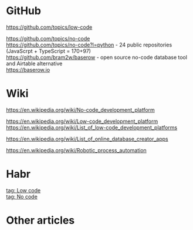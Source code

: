 # GitHub
https://github.com/topics/low-code                  

https://github.com/topics/no-code          
https://github.com/topics/no-code?l=python - 24 public repositories (JavaScrpt + TypeScript = 170+97)                 
https://github.com/bram2w/baserow - open source no-code database tool and Airtable alternative             
https://baserow.io                       

# Wiki
https://en.wikipedia.org/wiki/No-code_development_platform               

https://en.wikipedia.org/wiki/Low-code_development_platform           
https://en.wikipedia.org/wiki/List_of_low-code_development_platforms                      

https://en.wikipedia.org/wiki/List_of_online_database_creator_apps                  

https://en.wikipedia.org/wiki/Robotic_process_automation                   

# Habr
[tag: Low code](https://habr.com/ru/search/?target_type=posts&order=relevance&q=%5Blow-code%5D)                
[tag: No code](https://habr.com/ru/search/?target_type=posts&order=relevance&q=%5Bno-code%5D)

# Other articles
